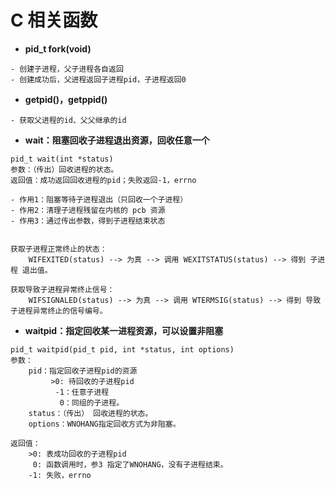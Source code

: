 # **C 相关函数**

- **pid_t fork(void)**

```
- 创建子进程，父子进程各自返回
- 创建成功后，父进程返回子进程pid，子进程返回0
```

- **getpid()，getppid()**

```
- 获取父进程的id、父父继承的id
```

- **wait：阻塞回收子进程退出资源，回收任意一个**

```
pid_t wait(int *status)
参数：（传出）回收进程的状态。
返回值：成功返回回收进程的pid；失败返回-1，errno

- 作用1：阻塞等待子进程退出（只回收一个子进程）
- 作用2：清理子进程残留在内核的 pcb 资源
- 作用3：通过传出参数，得到子进程结束状态

	
获取子进程正常终止的状态：
	WIFEXITED(status) --> 为真 --> 调用 WEXITSTATUS(status) --> 得到 子进程 退出值。

获取导致子进程异常终止信号：
	WIFSIGNALED(status) --> 为真 --> 调用 WTERMSIG(status) --> 得到 导致子进程异常终止的信号编号。
```

- **waitpid：指定回收某一进程资源，可以设置非阻塞**

```
pid_t waitpid(pid_t pid, int *status, int options)
参数：
	pid：指定回收子进程pid的资源
		 >0: 待回收的子进程pid
          -1：任意子进程
           0：同组的子进程。
    status：（传出） 回收进程的状态。
    options：WNOHANG指定回收方式为非阻塞。

返回值：
    >0: 表成功回收的子进程pid
     0: 函数调用时，参3 指定了WNOHANG，没有子进程结束。
    -1: 失败，errno
```

